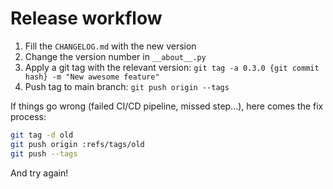 # Release workflow

1. Fill the `CHANGELOG.md` with the new version
1. Change the version number in `__about__.py`
1. Apply a git tag with the relevant version: `git tag -a 0.3.0 {git commit hash} -m "New awesome feature"`
1. Push tag to main branch: `git push origin --tags`

If things go wrong (failed CI/CD pipeline, missed step...), here comes the fix process:

```sh
git tag -d old
git push origin :refs/tags/old
git push --tags
```

And try again!
